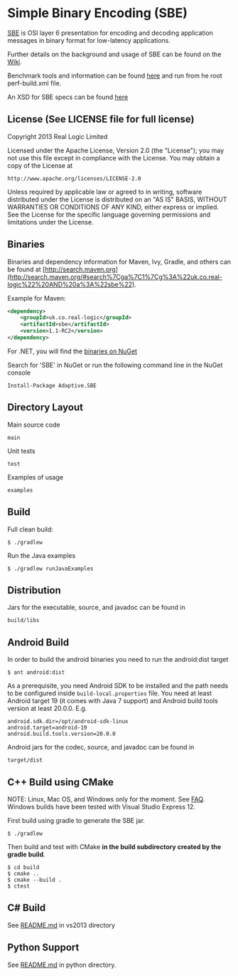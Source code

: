 Simple Binary Encoding (SBE)
============================

[SBE](http://www.fixtradingcommunity.org/pg/file/fplpo/read/1196757/simple-binary-encoding-release-candidate-2) is 
OSI layer 6 presentation for encoding and decoding application messages in binary format for low-latency applications.

Further details on the background and usage of SBE can be found on the
[Wiki](https://github.com/real-logic/simple-binary-encoding/wiki).

Benchmark tools and information can be found [here](https://github.com/real-logic/simple-binary-encoding/tree/master/perf)
and run from he root perf-build.xml file.

An XSD for SBE specs can be found
[here](https://github.com/real-logic/simple-binary-encoding/blob/master/main/resources/fpl/SimpleBinary1-0.xsd)

License (See LICENSE file for full license)
-------------------------------------------
Copyright 2013 Real Logic Limited

Licensed under the Apache License, Version 2.0 (the "License");
you may not use this file except in compliance with the License.
You may obtain a copy of the License at

    http://www.apache.org/licenses/LICENSE-2.0

Unless required by applicable law or agreed to in writing, software
distributed under the License is distributed on an "AS IS" BASIS,
WITHOUT WARRANTIES OR CONDITIONS OF ANY KIND, either express or implied.
See the License for the specific language governing permissions and
limitations under the License.

Binaries
--------

Binaries and dependency information for Maven, Ivy, Gradle, and others can be found at 
[http://search.maven.org](http://search.maven.org/#search%7Cga%7C1%7Cg%3A%22uk.co.real-logic%22%20AND%20a%3A%22sbe%22).

Example for Maven:

```xml
<dependency>
    <groupId>uk.co.real-logic</groupId>
    <artifactId>sbe</artifactId>
    <version>1.1-RC2</version>
</dependency>
```

For .NET, you will find the [binaries on NuGet](http://www.nuget.org/packages/Adaptive.SBE/)

Search for 'SBE' in NuGet or run the following command line in the NuGet console

    Install-Package Adaptive.SBE


Directory Layout
----------------

Main source code

    main

Unit tests

    test

Examples of usage

    examples


Build
-----

Full clean build:

    $ ./gradlew

Run the Java examples

    $ ./gradlew runJavaExamples

Distribution
------------

Jars for the executable, source, and javadoc can be found in

    build/libs

Android Build
-------------

In order to build the android binaries you need to run the android:dist target 

    $ ant android:dist

As a prerequisite, you need Android SDK to be installed and the path needs to be configured inside `build-local.properties` file. 
You need at least Android target 19 (it comes with Java 7 support) and Android build tools version at least 20.0.0. E.g. 

    android.sdk.dir=/opt/android-sdk-linux
    android.target=android-19
    android.build.tools.version=20.0.0

Android jars for the codec, source, and javadoc can be found in

    target/dist

C++ Build using CMake
---------------------

NOTE: Linux, Mac OS, and Windows only for the moment. See
[FAQ](https://github.com/real-logic/simple-binary-encoding/wiki/Frequently-Asked-Questions).
Windows builds have been tested with Visual Studio Express 12.

First build using gradle to generate the SBE jar.

    $ ./gradlew

Then build and test with CMake __in the build subdirectory created by the gradle build__.

    $ cd build
    $ cmake ..
    $ cmake --build .
    $ ctest

C# Build
--------

See [README.md](https://github.com/real-logic/simple-binary-encoding/tree/master/vs2013) in vs2013 directory


Python Support
--------------

See [README.md](https://github.com/real-logic/simple-binary-encoding/tree/master/examples/python) in python directory.


